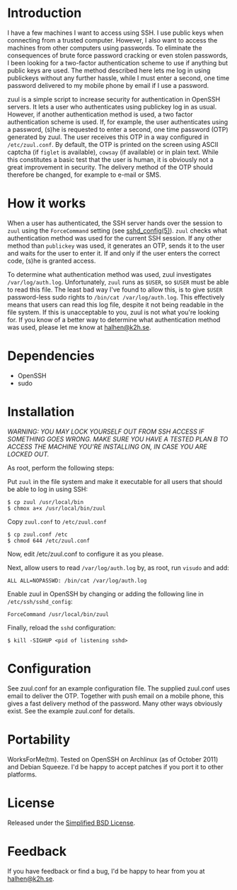 # Introduction

I have a few machines I want to access using SSH. I use public keys when connecting from a trusted computer. However, I also want to access the machines from other computers using passwords. To eliminate the consequences of brute force password cracking or even stolen passwords, I been looking for a two-factor authentication scheme to use if anything but public keys are used. The method described here lets me log in using publickeys without any further hassle, while I must enter a second, one time password delivered to my mobile phone by email if I use a password.

zuul is a simple script to increase security for authentication in OpenSSH servers. It lets a user who authenticates using publickey log in as usual. However, if another authentication method is used, a two factor authentication scheme is used. If, for example, the user authenticates using a password, (s)he is requested to enter a second, one time password (OTP) generated by zuul. The user receives this OTP in a way configured in `/etc/zuul.conf`. By default, the OTP is printed on the screen using ASCII captcha (if `figlet` is available), `cowsay` (if available) or in plain text. While this constitutes a basic test that the user is human, it is obviously not a great improvement in security. The delivery method of the OTP should therefore be changed, for example to e-mail or SMS.

# How it works

When a user has authenticated, the SSH server hands over the session to `zuul` using the `ForceCommand` setting (see [sshd_config(5)](http://linux.die.net/man/5/sshd_config)). `zuul` checks what authentication method was used for the current SSH session. If any other method than `publickey` was used, it generates an OTP, sends it to the user and waits for the user to enter it. If and only if the user enters the correct code, (s)he is granted access.

To determine what authentication method was used, zuul investigates `/var/log/auth.log`. Unfortunately, `zuul` runs as `$USER`, so `$USER` must be able to read this file. The least bad way I've found to allow this, is to give `$USER` password-less sudo rights to `/bin/cat /var/log/auth.log`. This effectively means that users can read this log file, despite it not being readable in the file system. If this is unacceptable to you, zuul is not what you're looking for. If you know of a better way to determine what authentication method was used, please let me know at <halhen@k2h.se>.

# Dependencies

* OpenSSH
* sudo

# Installation

*WARNING: YOU MAY LOCK YOURSELF OUT FROM SSH ACCESS IF SOMETHING GOES WRONG. MAKE SURE YOU HAVE A TESTED PLAN B TO ACCESS THE MACHINE YOU'RE INSTALLING ON, IN CASE YOU ARE LOCKED OUT.*

As root, perform the following steps:

Put `zuul` in the file system and make it executable for all users that should be able to log in using SSH:

    $ cp zuul /usr/local/bin
    $ chmox a+x /usr/local/bin/zuul

Copy `zuul.conf` to `/etc/zuul.conf`

    $ cp zuul.conf /etc
    $ chmod 644 /etc/zuul.conf

Now, edit /etc/zuul.conf to configure it as you please.

Next, allow users to read `/var/log/auth.log` by, as root, run `visudo` and add:

    ALL ALL=NOPASSWD: /bin/cat /var/log/auth.log

Enable zuul in OpenSSH by changing or adding the following line in `/etc/ssh/sshd_config`:

    ForceCommand /usr/local/bin/zuul

Finally, reload the `sshd` configuration:

    $ kill -SIGHUP <pid of listening sshd>

# Configuration

See zuul.conf for an example configuration file. The supplied zuul.conf uses email to deliver the OTP. Together with push email on a mobile phone, this gives a fast delivery method of the password. Many other ways obviously exist. See the example zuul.conf for details.

# Portability

WorksForMe(tm). Tested on OpenSSH on Archlinux (as of October 2011) and Debian Squeeze. I'd be happy to accept patches if you port it to other platforms.

# License

Released under the [Simplified BSD License](http://www.opensource.org/licenses/bsd-license.php).

# Feedback

If you have feedback or find a bug, I'd be happy to hear from you at <halhen@k2h.se>.
